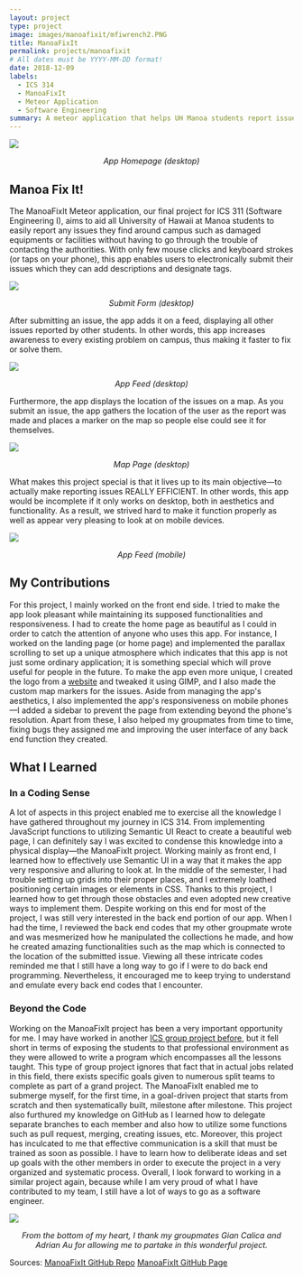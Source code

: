 ```yaml
---
layout: project
type: project
image: images/manoafixit/mfiwrench2.PNG
title: ManoaFixIt
permalink: projects/manoafixit
# All dates must be YYYY-MM-DD format!
date: 2018-12-09
labels:
  - ICS 314
  - ManoaFixIt
  - Meteor Application
  - Software Engineering
summary: A meteor application that helps UH Manoa students report issues around campus very efficiently.
---
```


<img class="ui big centered image" src="../images/manoafixit/m3landing.PNG">
<p align="center"> <i>App Homepage (desktop)</i> </p>

## Manoa Fix It!

The ManoaFixIt Meteor application, our final project for ICS 311 (Software Engineering I), aims to aid all University of Hawaii at Manoa students to easily report any issues they find around campus such as damaged equipments or facilities without having to go through the trouble of contacting the authorities. With only few mouse clicks and keyboard strokes (or taps on your phone), this app enables users to electronically submit their issues which they can add descriptions and designate tags.

<img class="ui big centered image" src="../images/manoafixit/m3submit.PNG">
<p align="center"> <i>Submit Form (desktop)</i> </p>

After submitting an issue, the app adds it on a feed, displaying all other issues reported by other students. In other words, this app increases awareness to every existing problem on campus, thus making it faster to fix or solve them.

<img class="ui big centered image" src="../images/manoafixit/m3feed.PNG">
<p align="center"> <i>App Feed (desktop)</i> </p>

Furthermore, the app displays the location of the issues on a map. As you submit an issue, the app gathers the location of the user as the report was made and places a marker on the map so people else could see it for themselves.

<img class="ui big centered image" src="../images/manoafixit/m3map.PNG">
<p align="center"> <i>Map Page (desktop)</i> </p>

What makes this project special is that it lives up to its main objective—to actually make reporting issues REALLY EFFICIENT. In other words, this app would be incomplete if it only works on desktop, both in aesthetics and functionality. As a result, we strived hard to make it function properly as well as appear very pleasing to look at on mobile devices.

<img class="ui medium centered image" src="../images/manoafixit/mobile/m3feedmobile.PNG">
<p align="center"> <i>App Feed (mobile)</i> </p>

## My Contributions

For this project, I mainly worked on the front end side. I tried to make the app look pleasant while maintaining its supposed functionalities and responsiveness. I had to create the home page as beautiful as I could in order to catch the attention of anyone who uses this app. For instance, I worked on the landing page (or home page) and implemented the parallax scrolling to set up a unique atmosphere which indicates that this app is not just some ordinary application; it is something special which will prove useful for people in the future. To make the app even more unique, I created the logo from a [website](https://logojoy.com/) and tweaked it using GIMP, and I also made the custom map markers for the issues. Aside from managing the app's aesthetics, I also implemented the app's responsiveness on mobile phones—I added a sidebar to prevent the page from extending beyond the phone's resolution. Apart from these, I also helped my groupmates from time to time, fixing bugs they assigned me and improving the user interface of any back end function they created.

## What I Learned

### In a Coding Sense

A lot of aspects in this project enabled me to exercise all the knowledge I have gathered throughout my journey in ICS 314. From implementing JavaScript functions to utilizing Semantic UI React to create a beautiful web page, I can definitely say I was excited to condense this knowledge into a physical display—the ManoaFixIt project. Working mainly as front end, I learned how to effectively use Semantic UI in a way that it makes the app very responsive and alluring to look at. In the middle of the semester, I had trouble setting up grids into their proper places, and I extremely loathed positioning certain images or elements in CSS. Thanks to this project, I learned how to get through those obstacles and even adopted new creative ways to implement them. Despite working on this end for most of the project, I was still very interested in the back end portion of our app. When I had the time, I reviewed the back end codes that my other groupmate wrote and was mesmerized how he manipulated the collections he made, and how he created amazing functionalities such as the map which is connected to the location of the submitted issue. Viewing all these intricate codes reminded me that I still have a long way to go if I were to do back end programming. Nevertheless, it encouraged me to keep trying to understand and emulate every back end codes that I encounter.

### Beyond the Code

Working on the ManoaFixIt project has been a very important opportunity for me. I may have worked in another [ICS group project before](https://gbfrancisco.github.io/projects/asteroiddodge), but it fell short in terms of exposing the students to that professional environment as they were allowed to write a program which encompasses all the lessons taught. This type of group project ignores that fact that in actual jobs related in this field, there exists specific goals given to numerous split teams to complete as part of a grand project. The ManoaFixIt enabled me to submerge myself, for the first time, in a goal-driven project that starts from scratch and then systematically built, milestone after milestone. This project also furthured my knowledge on GitHub as I learned how to delegate separate branches to each member and also how to utilize some functions such as pull request, merging, creating issues, etc. Moreover, this project has inculcated to me that effective communication is a skill that must be trained as soon as possible. I have to learn how to deliberate ideas and set up goals with the other members in order to execute the project in a very organized and systematic process. Overall, I look forward to working in a similar project again, because while I am very proud of what I have contributed to my team, I still have a lot of ways to go as a software engineer.

<img class="ui medium centered image" src="../images/manoafixit/mfiwrench.png">
<p align="center"> <i>From the bottom of my heart, I thank my groupmates Gian Calica and Adrian Au for allowing me to partake in this wonderful project.</i> </p>

Sources:
<a href="https://github.com/manoafixit/manoafixit/tree/master"><i class="large github icon"></i>ManoaFixIt GitHub Repo</a>
<a href="https://github.com/manoafixit/manoafixit/tree/master"><i class="large github icon"></i>ManoaFixIt GitHub Page</a>
